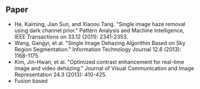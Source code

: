 ## Paper
 - He, Kaiming, Jian Sun, and Xiaoou Tang. "Single image haze removal using dark channel prior." Pattern Analysis and Machine Intelligence, IEEE Transactions on 33.12 (2011): 2341-2353.
 - Wang, Gangyi, et al. "Single Image Dehazing Algorithm Based on Sky Region Segmentation." Information Technology Journal 12.6 (2013): 1168-1175.
 - Kim, Jin-Hwan, et al. "Optimized contrast enhancement for real-time image and video dehazing." Journal of Visual Communication and Image Representation 24.3 (2013): 410-425.
 - Fusion based